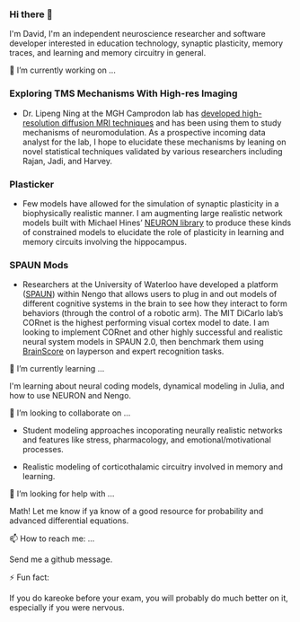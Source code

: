 ### Hi there 👋

<!--
**davidcas9/davidcas9** is a ✨ _special_ ✨ repository because its `README.md` (this file) appears on your GitHub profile.

Here are some ideas to get you started:

- 🔭 I’m currently working on ...
- 🌱 I’m currently learning ...
- 👯 I’m looking to collaborate on ...
- 🤔 I’m looking for help with ...
- 💬 Ask me about ...
- 📫 How to reach me: ...
- 😄 Pronouns: ...
- ⚡ Fun fact: ...
-->

I'm David, I'm an independent neuroscience researcher and software developer interested in education technology, synaptic plasticity, memory traces, and learning and memory circuitry in general.

🔭 I’m currently working on ...

 ### Exploring TMS Mechanisms With High-res Imaging

* Dr. Lipeng Ning at the MGH Camprodon lab has [developed high-resolution diffusion MRI techniques](https://www.sciencedirect.com/science/article/abs/pii/S1053811915009738) and has been using them to study mechanisms of neuromodulation. As a prospective incoming data analyst for the lab, I hope to elucidate these mechanisms by leaning on novel statistical techniques validated by various researchers including Rajan, Jadi, and Harvey.

### Plasticker

* Few models have allowed for the simulation of synaptic plasticity in a biophysically realistic manner. I am augmenting large realistic network models built with Michael Hines’ [NEURON library](https://www.neuron.yale.edu/neuron/) to produce these kinds of constrained models to elucidate the role of plasticity in learning and memory circuits involving the hippocampus.

### SPAUN Mods

* Researchers at the University of Waterloo have developed a platform ([SPAUN](https://xchoo.github.io/spaun2.0/)) within Nengo that allows users to plug in and out models of different cognitive systems in the brain to see how they interact to form behaviors (through the control of a robotic arm). The MIT DiCarlo lab’s CORnet is the highest performing visual cortex model to date. I am looking to implement CORnet and other highly successful and realistic neural system models in SPAUN 2.0, then benchmark them using [BrainScore](http://www.brain-score.org/) on layperson and expert recognition tasks.

🌱 I’m currently learning ...

I'm learning about neural coding models, dynamical modeling in Julia, and how to use NEURON and Nengo.

👯 I’m looking to collaborate on ...

* Student modeling approaches incoporating neurally realistic networks and features like stress, pharmacology, and emotional/motivational processes.

* Realistic modeling of corticothalamic circuitry involved in memory and learning.

🤔 I’m looking for help with ...

Math! Let me know if ya know of a good resource for probability and advanced differential equations.

📫 How to reach me: ...

Send me a github message. 

⚡ Fun fact: 

If you do kareoke before your exam, you will probably do much better on it, especially if you were nervous.
